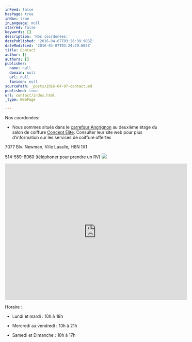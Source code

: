 ```yaml
---
inFeed: false
hasPage: true
inNav: true
inLanguage: null
starred: false
keywords: []
description: 'Nos coordonées:'
datePublished: '2016-04-07T03:26:39.908Z'
dateModified: '2016-04-07T03:24:29.603Z'
title: Contact
author: []
authors: []
publisher:
  name: null
  domain: null
  url: null
  favicon: null
sourcePath: _posts/2016-04-07-contact.md
published: true
url: contact/index.html
_type: WebPage

---
```

Nos coordonées:

* Nous
sommes situés dans le [carrefour Angrignon][0] au deuxième étage du salon de
coiffure [Concept Élite][1]. Consulter leur site web pour plus d'information sur les
services de coiffure offertes

7077
Blv. Newman, Ville Lasalle, H8N 1X1

514-559-6060 (téléphoner pour prendre un RV)
![](https://the-grid-user-content.s3-us-west-2.amazonaws.com/b16f91e2-5adc-4468-ab66-97d23b04d93d.png)

<iframe src="https://www.google.com/maps/embed?pb=!1m18!1m12!1m3!1d2799.123215312043!2d-73.61848398969204!3d45.44717311595706!2m3!1f0!2f0!3f0!3m2!1i1024!2i768!4f13.1!3m3!1m2!1s0x4cc910dfccdf6047%3A0x3aca6834a28be1a!2sConcept+Ellite!5e0!3m2!1sen!2sca!4v1459989954370" width="600" height="450" frameborder="0" allowfullscreen="" style=""></iframe>

Horaire :

* Lundi et mardi : 10h à 18h

* Mercredi au vendredi : 10h à
21h

* Samedi et Dimanche : 10h à 17h



[0]: %E2%80%A2%09http:/www.carrefourangrignon.com/fr/magasiner/boutiques
[1]: http://www.concept-elite.ca/